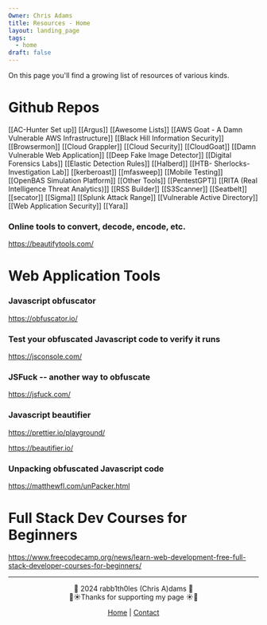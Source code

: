 ```yaml
---
Owner: Chris Adams
title: Resources - Home
layout: landing_page
tags:
  - home
draft: false
---
```

On this page you'll find a growing list of resources of various kinds.

# Github Repos

[[AC-Hunter Set up]]
[[Argus]]
[[Awesome Lists]]
[[AWS Goat - A Damn Vulnerable AWS Infrastructure]]
[[Black Hill Information Security]]
[[Browsermon]]
[[Cloud Grappler]]
[[Cloud Security]]
[[CloudGoat]]
[[Damn Vulnerable Web Application]]
[[Deep Fake Image Detector]]
[[Digital Forensics Labs]]
[[Elastic Detection Rules]]
[[Halberd]]
[[HTB- Sherlocks- Investigation Lab]]
[[kerberoast]]
[[mfasweep]]
[[Mobile Testing]]
[[OpenBAS Simulation Platform]]
[[Other Tools]]
[[PentestGPT]]
[[RITA (Real Intelligence Threat Analytics)]]
[[RSS Builder]]
[[S3Scanner]]
[[Seatbelt]]
[[secator]]
[[Sigma]]
[[Splunk Attack Range]]
[[Vulnerable Active Directory]]
[[Web Application Security]]
[[Yara]]



### Online tools to convert, decode, encode, etc.
https://beautifytools.com/


# Web Application Tools
### **Javascript obfuscator**
https://obfuscator.io/

### **Test your obfuscated Javascript code to verify it runs**
https://jsconsole.com/

### **JSFuck -- another way to obfuscate**
https://jsfuck.com/

### **Javascript beautifier**
https://prettier.io/playground/

https://beautifier.io/
 
### **Unpacking obfuscated Javascript code**
https://matthewfl.com/unPacker.html

# Full Stack Dev Courses for Beginners

https://www.freecodecamp.org/news/learn-web-development-free-full-stack-developer-courses-for-beginners/

---

<div style="text-align: center;">
	<div class="gradient-text">👾 2024 rabb1th0les (Chris A)dams 👾</div> 
	🌴☀Thanks for supporting my page ☀🌴
	<nav>
		<ul style="list-style: none; padding: 0;">
			<div style="text-align: center;">
				<li><a href="index.html">Home</a> | <a href="Contact.html">Contact</a></li>
			</div>
		</ul>
	</nav>	
</div>